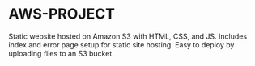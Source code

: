 # AWS-PROJECT
Static website hosted on Amazon S3 with HTML, CSS, and JS. Includes index and error page setup for static site hosting. Easy to deploy by uploading files to an S3 bucket.

